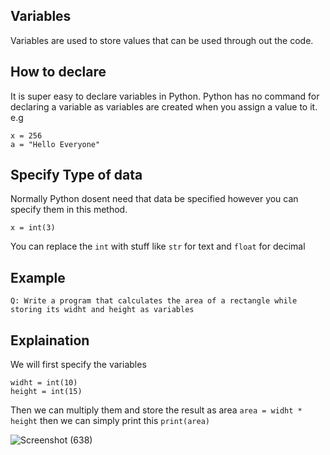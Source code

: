 ## Variables
Variables are used to store values that can be used through out the code.
## How to declare
It is super easy to declare variables in Python. Python has no command for declaring a variable as variables are created when you assign a value to it.
e.g
```
x = 256
a = "Hello Everyone"
```
## Specify Type of data
Normally Python dosent need that data be specified however you can specify them in this method.
```
x = int(3)
```
You can replace the ``` int ``` with stuff like ``` str ``` for text and ``` float ``` for decimal
## Example
``` Q: Write a program that calculates the area of a rectangle while storing its widht and height as variables ```
## Explaination
We will first specify the variables
```
widht = int(10)
height = int(15)
```

Then we can multiply them and store the result as area
``` area = widht * height ```
then we can simply print this
``` print(area) ```

![Screenshot (638)](https://user-images.githubusercontent.com/79893903/130926782-fc1ebe1d-f01a-4c6b-a4b1-2b54ab993dd8.png)
